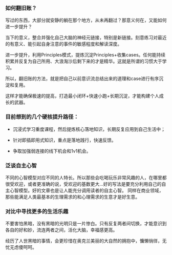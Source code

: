 ### 如何翻旧账？

写过的东西，大部分就安静的躺在那个地方，从未再翻过？那意义何在，又能如何进一步提升？

当下的意义，整合并强化自己大脑的神经元链接，特别是新链接。刻意练习对最近的有意义、能引起自身注意的事件的敏感程度和解读深度。

进一步提升，利用Principles模式，提炼沉淀Principles+收集cases。任何能持续积累并反复为自己所用、大浪淘沙后剩下来的才是精华。这就是所谓的习惯大于学习。

所以，翻旧账的方法，就是把自己以前意识流总结出来的道理和case进行有序沉淀和复用。

这样才能确保极速的提高，打造最小闭环+快速小跑+长期沉淀，才能构建个人成长的武器。



### 目前想到的几个硬核提升路径：

- 沉浸式学习重度课程，然后提炼核心落地知识，长期反复应用到自己生活中；

- 针对即插即用式知识，重点是落地践行，快速反馈。

- 争取加强弱连接的线下机会和1v1机会。



### 泛谈自主心智



不同的心智模型对应不同的人特长。所以那些会吃喝玩乐非常风趣的人，在哪里都很受欢迎，或者更准确的说，受欢迎的基数更大…好的写法是要充分利用自己的自主心智模型。好的文章也是让人能充分调用读者的自主心智。
同样在商业领域，那些能满足人类最基本的生理需求的和心理需求的生意才是好生意。



### 对比中寻找更多的生活乐趣



不要害怕黑暗，没有黑暗的光明只是一片惨白。只有反复两者间切换，才能意识到各自的好和妙，流连两者之间，活化大脑，幸福感更高。

经历了人世黑暗的事情，会更珍惜在奥克兰美丽的大自然的拥抱中，慵懒徜徉，无忧无虑傻呵呵。

